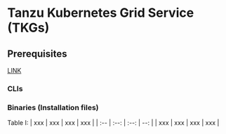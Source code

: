 # Tanzu Kubernetes Grid Service (TKGs)

## Prerequisites

[LINK](URL)

### CLIs

### Binaries (Installation files)

Table I:
| xxx | xxx | xxx | xxx |
| :-- | :--: | :--: | --: |
| xxx | xxx | xxx | xxx |
